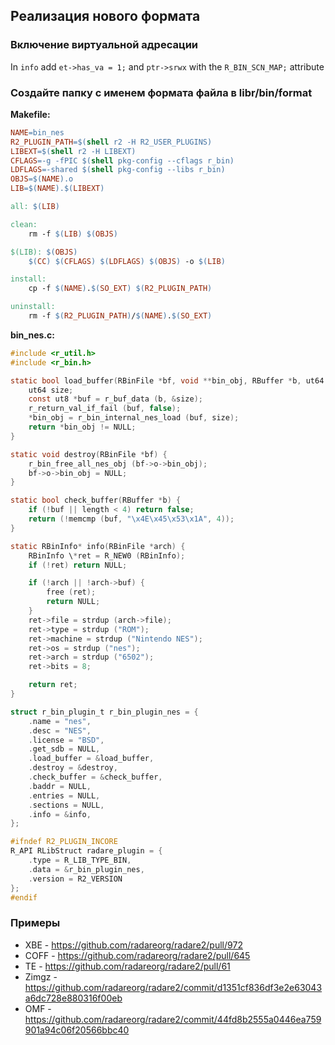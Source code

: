 ## Реализация нового формата

### Включение виртуальной адресации

In `info` add `et->has_va = 1;` and `ptr->srwx` with the `R_BIN_SCN_MAP;` attribute

### Создайте папку с именем формата файла в libr/bin/format

**Makefile:**

```Makefile
NAME=bin_nes
R2_PLUGIN_PATH=$(shell r2 -H R2_USER_PLUGINS)
LIBEXT=$(shell r2 -H LIBEXT)
CFLAGS=-g -fPIC $(shell pkg-config --cflags r_bin)
LDFLAGS=-shared $(shell pkg-config --libs r_bin)
OBJS=$(NAME).o
LIB=$(NAME).$(LIBEXT)

all: $(LIB)

clean:
	rm -f $(LIB) $(OBJS)

$(LIB): $(OBJS)
	$(CC) $(CFLAGS) $(LDFLAGS) $(OBJS) -o $(LIB)

install:
	cp -f $(NAME).$(SO_EXT) $(R2_PLUGIN_PATH)

uninstall:
	rm -f $(R2_PLUGIN_PATH)/$(NAME).$(SO_EXT)

```

**bin_nes.c:**

```c
#include <r_util.h>
#include <r_bin.h>

static bool load_buffer(RBinFile *bf, void **bin_obj, RBuffer *b, ut64 loadaddr, Sdb *sdb) {
	ut64 size;
	const ut8 *buf = r_buf_data (b, &size);
	r_return_val_if_fail (buf, false);
	*bin_obj = r_bin_internal_nes_load (buf, size);
	return *bin_obj != NULL;
}

static void destroy(RBinFile *bf) {
	r_bin_free_all_nes_obj (bf->o->bin_obj);
	bf->o->bin_obj = NULL;
}

static bool check_buffer(RBuffer *b) {
	if (!buf || length < 4) return false;
	return (!memcmp (buf, "\x4E\x45\x53\x1A", 4));
}

static RBinInfo* info(RBinFile *arch) {
	RBinInfo \*ret = R_NEW0 (RBinInfo);
	if (!ret) return NULL;

	if (!arch || !arch->buf) {
		free (ret);
		return NULL;
	}
	ret->file = strdup (arch->file);
	ret->type = strdup ("ROM");
	ret->machine = strdup ("Nintendo NES");
	ret->os = strdup ("nes");
	ret->arch = strdup ("6502");
	ret->bits = 8;

	return ret;
}

struct r_bin_plugin_t r_bin_plugin_nes = {
	.name = "nes",
	.desc = "NES",
	.license = "BSD",
	.get_sdb = NULL,
	.load_buffer = &load_buffer,
	.destroy = &destroy,
	.check_buffer = &check_buffer,
	.baddr = NULL,
	.entries = NULL,
	.sections = NULL,
	.info = &info,
};

#ifndef R2_PLUGIN_INCORE
R_API RLibStruct radare_plugin = {
	.type = R_LIB_TYPE_BIN,
	.data = &r_bin_plugin_nes,
	.version = R2_VERSION
};
#endif

```

### Примеры

* XBE - https://github.com/radareorg/radare2/pull/972
* COFF - https://github.com/radareorg/radare2/pull/645
* TE - https://github.com/radareorg/radare2/pull/61
* Zimgz - https://github.com/radareorg/radare2/commit/d1351cf836df3e2e63043a6dc728e880316f00eb
* OMF - https://github.com/radareorg/radare2/commit/44fd8b2555a0446ea759901a94c06f20566bbc40

